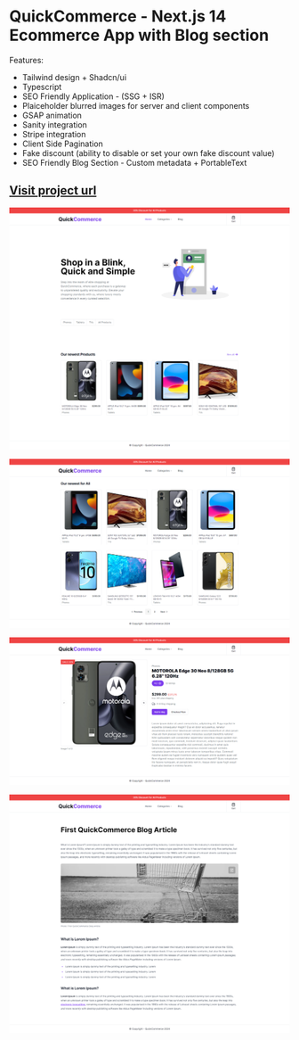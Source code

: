 # QuickCommerce - Next.js 14 Ecommerce App with Blog section

Features:

- Tailwind design + Shadcn/ui
- Typescript
- SEO Friendly Application - (SSG + ISR)
- Plaiceholder blurred images for server and client components
- GSAP animation
- Sanity integration
- Stripe integration 
- Client Side Pagination
- Fake discount (ability to disable or set your own fake discount value)
- SEO Friendly Blog Section - Custom metadata + PortableText

##  [Visit project url](https://quick-commerce-theta.vercel.app/)

<p align="center" width="100%">
  <img src="public/newScreen1.png" alt="home page" title="screen1" />
</p>

<p align="center" width="100%">
  <img src="public/newScreen2.png" alt="products with pagination" title="screen2" />
</p>

<p align="center" width="100%">
  <img src="public/newScreen3.png" alt="product page" title="screen3" />
</p>
<p align="center" width="100%">
  <img src="public/screen4.png" alt="blog section" title="screen1" />
</p>